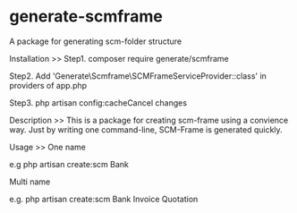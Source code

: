 # generate-scmframe
A package for generating scm-folder structure

Installation >>
Step1. composer require generate/scmframe

Step2. Add 'Generate\Scmframe\SCMFrameServiceProvider::class' in providers of app.php

Step3. php artisan config:cacheCancel changes

Description >>
This is a package for creating scm-frame using a convience way. Just by writing one command-line, SCM-Frame is generated quickly.

Usage >>
One name

e.g php artisan create:scm Bank 

Multi name 

e.g. php artisan create:scm Bank Invoice Quotation




